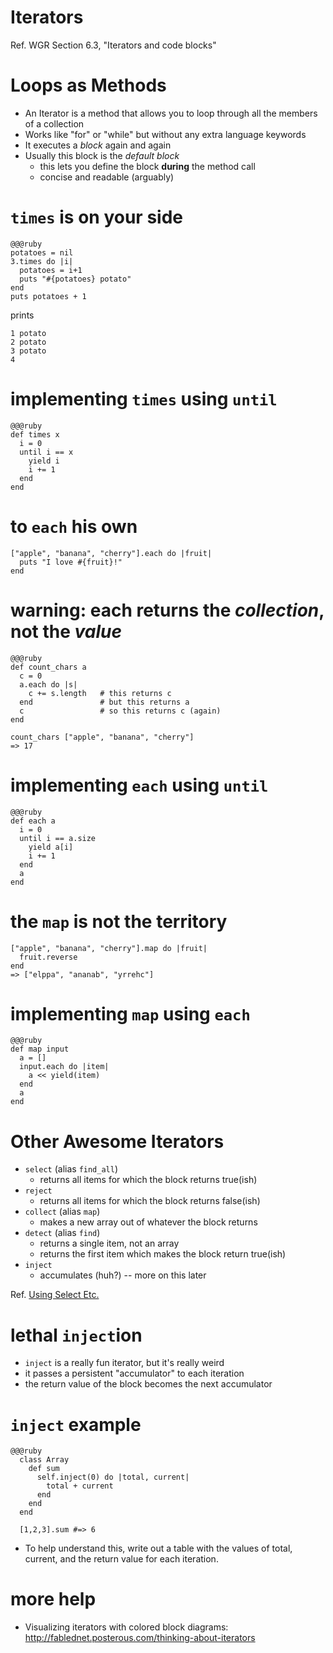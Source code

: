 <!SLIDE subsection>
# Iterators

Ref. WGR Section 6.3, "Iterators and code blocks"

# Loops as Methods

* An Iterator is a method that allows you to loop through all the members of a collection
* Works like "for" or "while" but without any extra language keywords
* It executes a *block* again and again
* Usually this block is the *default block*
  * this lets you define the block **during** the method call
  * concise and readable (arguably)

# `times` is on your side

    @@@ruby
    potatoes = nil
    3.times do |i|
      potatoes = i+1
      puts "#{potatoes} potato"
    end
    puts potatoes + 1
    
prints

    1 potato
    2 potato
    3 potato
    4

# implementing `times` using `until`

    @@@ruby
    def times x
      i = 0
      until i == x
        yield i
        i += 1
      end
    end

# to `each` his own

    ["apple", "banana", "cherry"].each do |fruit|
      puts "I love #{fruit}!"
    end

# warning: each returns the *collection*, not the *value*

    @@@ruby
    def count_chars a
      c = 0
      a.each do |s|
        c += s.length   # this returns c
      end               # but this returns a
      c                 # so this returns c (again)
    end

    count_chars ["apple", "banana", "cherry"]
    => 17

# implementing `each` using `until`

    @@@ruby
    def each a
      i = 0
      until i == a.size
        yield a[i]
        i += 1
      end
      a
    end

# the `map` is not the territory

    ["apple", "banana", "cherry"].map do |fruit|
      fruit.reverse
    end
    => ["elppa", "ananab", "yrrehc"]

# implementing `map` using `each`

    @@@ruby
    def map input
      a = []
      input.each do |item|
        a << yield(item)
      end
      a
    end

# Other Awesome Iterators

* `select` (alias `find_all`)
  * returns all items for which the block returns true(ish)
* `reject`
  * returns all items for which the block returns false(ish)
* `collect` (alias `map`)
  * makes a new array out of whatever the block returns
* `detect` (alias `find`)
  * returns a single item, not an array
  * returns the first item which makes the block return true(ish)
* `inject`
  * accumulates (huh?) -- more on this later

Ref. [Using Select Etc.](http://matthewcarriere.com/2008/06/23/using-select-reject-collect-inject-and-detect/>)

# lethal `inject`ion

* `inject` is a really fun iterator, but it's really weird
* it passes a persistent "accumulator" to each iteration
* the return value of the block becomes the next accumulator

# `inject` example

    @@@ruby
      class Array
        def sum
          self.inject(0) do |total, current| 
            total + current
          end
        end
      end

      [1,2,3].sum #=> 6

* To help understand this, write out a table with the values of total, current, and the return value for each iteration.

# more help

* Visualizing iterators with colored block diagrams: <http://fablednet.posterous.com/thinking-about-iterators>


